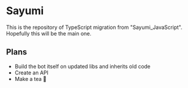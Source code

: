# Sayumi
This is the repository of TypeScript migration from "Sayumi_JavaScript". Hopefully this will be the main one.
## Plans
- Build the bot itself on updated libs and inherits old code
- Create an API
- Make a tea 🍵
